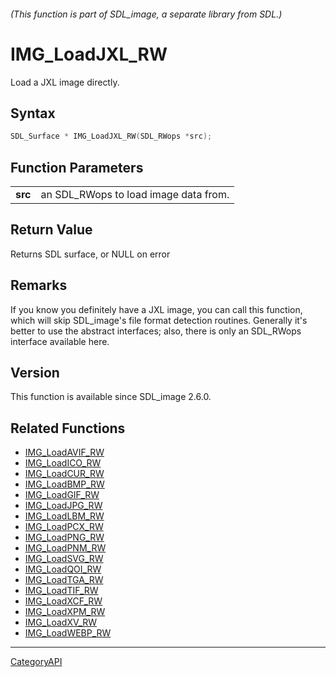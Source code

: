 ###### (This function is part of SDL_image, a separate library from SDL.)
# IMG_LoadJXL_RW

Load a JXL image directly.

## Syntax

```c
SDL_Surface * IMG_LoadJXL_RW(SDL_RWops *src);

```

## Function Parameters

|             |                                       |
| ----------- | ------------------------------------- |
| **src**     | an SDL_RWops to load image data from. |

## Return Value

Returns SDL surface, or NULL on error

## Remarks

If you know you definitely have a JXL image, you can call this function,
which will skip SDL_image's file format detection routines. Generally it's
better to use the abstract interfaces; also, there is only an SDL_RWops
interface available here.

## Version

This function is available since SDL_image 2.6.0.

## Related Functions

* [IMG_LoadAVIF_RW](IMG_LoadAVIF_RW.md)
* [IMG_LoadICO_RW](IMG_LoadICO_RW.md)
* [IMG_LoadCUR_RW](IMG_LoadCUR_RW.md)
* [IMG_LoadBMP_RW](IMG_LoadBMP_RW.md)
* [IMG_LoadGIF_RW](IMG_LoadGIF_RW.md)
* [IMG_LoadJPG_RW](IMG_LoadJPG_RW.md)
* [IMG_LoadLBM_RW](IMG_LoadLBM_RW.md)
* [IMG_LoadPCX_RW](IMG_LoadPCX_RW.md)
* [IMG_LoadPNG_RW](IMG_LoadPNG_RW.md)
* [IMG_LoadPNM_RW](IMG_LoadPNM_RW.md)
* [IMG_LoadSVG_RW](IMG_LoadSVG_RW.md)
* [IMG_LoadQOI_RW](IMG_LoadQOI_RW.md)
* [IMG_LoadTGA_RW](IMG_LoadTGA_RW.md)
* [IMG_LoadTIF_RW](IMG_LoadTIF_RW.md)
* [IMG_LoadXCF_RW](IMG_LoadXCF_RW.md)
* [IMG_LoadXPM_RW](IMG_LoadXPM_RW.md)
* [IMG_LoadXV_RW](IMG_LoadXV_RW.md)
* [IMG_LoadWEBP_RW](IMG_LoadWEBP_RW.md)

----
[CategoryAPI](CategoryAPI.md)
